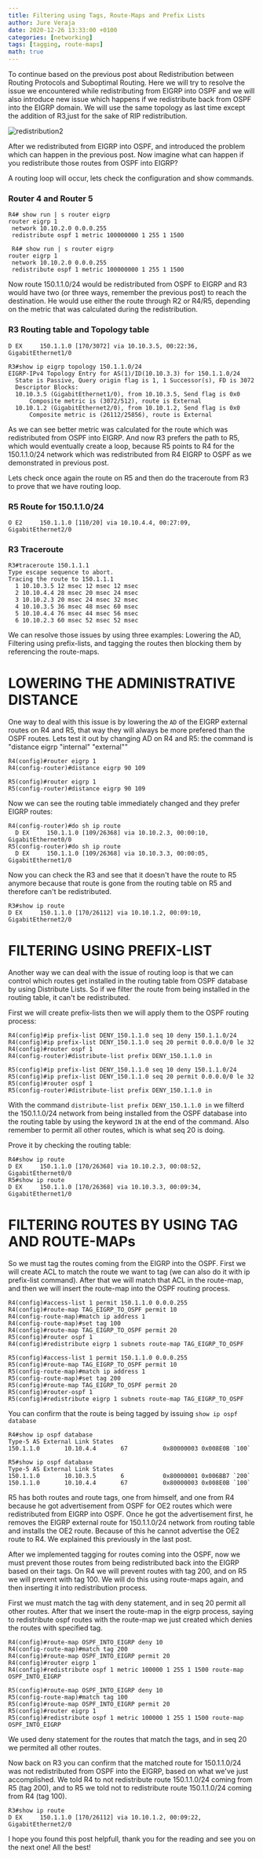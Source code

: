 ```yaml
---
title: Filtering using Tags, Route-Maps and Prefix Lists
author: Jure Veraja
date: 2020-12-26 13:33:00 +0100
categories: [networking]
tags: [tagging, route-maps]
math: true
---
```


To continue based on the previous post about Redistribution between Routing Protocols and Suboptimal Routing.
Here we will try to resolve the issue we encountered while redistributing from EIGRP into OSPF and we will also
introduce new issue which happens if we redistribute back from OSPF into the EIGRP domain.
We will use the same topology as last time except the addition of R3,just for the sake of RIP redistribution.

![redistribution2](/assets/img/sample/redistribution2.png)

After we redistributed from EIGRP into OSPF, and introduced the problem which can happen in the previous post. 
Now imagine what can happen if you redistribute those routes from OSPF into EIGRP?

A routing loop will occur, lets check the configuration and show commands.

### Router 4 and Router 5

```
R4# show run | s router eigrp
router eigrp 1
 network 10.10.2.0 0.0.0.255
 redistribute ospf 1 metric 100000000 1 255 1 1500
 
 R4# show run | s router eigrp
router eigrp 1
 network 10.10.2.0 0.0.0.255
 redistribute ospf 1 metric 100000000 1 255 1 1500
 ```
 
Now route 150.1.1.0/24 would be redistributed from OSPF to EIGRP and R3 would have two (or three ways, remember the previous post) to reach
the destination. He would use either the route through R2 or R4/R5, depending on the metric that was calculated during the redistribution.
 
### R3 Routing table and Topology table
 
```
D EX     150.1.1.0 [170/3072] via 10.10.3.5, 00:22:36, GigabitEthernet1/0
```
```
R3#show ip eigrp topology 150.1.1.0/24
EIGRP-IPv4 Topology Entry for AS(1)/ID(10.10.3.3) for 150.1.1.0/24
  State is Passive, Query origin flag is 1, 1 Successor(s), FD is 3072
  Descriptor Blocks:
  10.10.3.5 (GigabitEthernet1/0), from 10.10.3.5, Send flag is 0x0
      Composite metric is (3072/512), route is External
  10.10.1.2 (GigabitEthernet2/0), from 10.10.1.2, Send flag is 0x0
      Composite metric is (26112/25856), route is External   
```

As we can see better metric was calculated for the route which was redistributed from OSPF into EIGRP. And now 
R3 prefers the path to R5, which would eventually create a loop, because R5 points to R4 for the 150.1.1.0/24 network
which was redistributed from R4 EIGRP to OSPF as we demonstrated in previous post.

Lets check once again the route on R5 and then do the traceroute from R3 to prove that we have routing loop.

### R5 Route for 150.1.1.0/24

```
O E2     150.1.1.0 [110/20] via 10.10.4.4, 00:27:09, GigabitEthernet2/0
```

### R3 Traceroute

```
R3#traceroute 150.1.1.1
Type escape sequence to abort.
Tracing the route to 150.1.1.1
  1 10.10.3.5 12 msec 12 msec 12 msec
  2 10.10.4.4 28 msec 20 msec 24 msec
  3 10.10.2.3 20 msec 24 msec 32 msec
  4 10.10.3.5 36 msec 48 msec 60 msec
  5 10.10.4.4 76 msec 44 msec 56 msec
  6 10.10.2.3 60 msec 52 msec 52 msec
```

We can resolve those issues by using three examples: Lowering the AD, Filtering using prefix-lists, and tagging the routes then blocking them by referencing the route-maps.

# LOWERING THE ADMINISTRATIVE DISTANCE

One way to deal with this issue is by lowering the `AD` of the EIGRP external routes on R4 and R5, that way they will always be more prefered than the OSPF routes.
Lets test it out by changing AD on R4 and R5: the command is "distance eigrp "internal" "external""

```
R4(config)#router eigrp 1
R4(config-router)#distance eigrp 90 109

R5(config)#router eigrp 1
R5(config-router)#distance eigrp 90 109
```

Now we can see the routing table immediately changed and they prefer EIGRP routes:

```
R4(config-router)#do sh ip route
  D EX     150.1.1.0 [109/26368] via 10.10.2.3, 00:00:10, GigabitEthernet0/0
R5(config-router)#do sh ip route
  D EX     150.1.1.0 [109/26368] via 10.10.3.3, 00:00:05, GigabitEthernet1/0
```

Now you can check the R3 and see that it doesn't have the route to R5 anymore because that route is gone from the routing table on R5 and therefore can't be redistributed.
```
R3#show ip route
D EX     150.1.1.0 [170/26112] via 10.10.1.2, 00:09:10, GigabitEthernet2/0
```
# FILTERING USING PREFIX-LIST

Another way we can deal with the issue of routing loop is that we can control which routes get installed in the routing table from 
OSPF database by using Distribute Lists. So if we filter the route from being installed in the routing table, it can't be redistributed.

First we will create prefix-lists then we will apply them to the OSPF routing process:

```
R4(config)#ip prefix-list DENY_150.1.1.0 seq 10 deny 150.1.1.0/24
R4(config)#ip prefix-list DENY_150.1.1.0 seq 20 permit 0.0.0.0/0 le 32
R4(config)#router ospf 1
R4(config-router)#distribute-list prefix DENY_150.1.1.0 in

R5(config)#ip prefix-list DENY_150.1.1.0 seq 10 deny 150.1.1.0/24
R5(config)#ip prefix-list DENY_150.1.1.0 seq 20 permit 0.0.0.0/0 le 32
R5(config)#router ospf 1
R5(config-router)#distribute-list prefix DENY_150.1.1.0 in
```

With the command `distribute-list prefix DENY_150.1.1.0 in` we filterd the 150.1.1.0/24 network from being installed from the OSPF database into the routing table by using the keyword `IN` at the end of the command. Also remember to permit all other routes, which is what seq 20 is doing.

Prove it by checking the routing table:

```
R4#show ip route
D EX     150.1.1.0 [170/26368] via 10.10.2.3, 00:08:52, GigabitEthernet0/0
R5#show ip route
D EX     150.1.1.0 [170/26368] via 10.10.3.3, 00:09:34, GigabitEthernet1/0
```
# FILTERING ROUTES BY USING TAG AND ROUTE-MAPs

So we must tag the routes coming from the EIGRP into the OSPF. First we will create ACL to match the route we want to tag (we can also do it with ip prefix-list command). After that we will match that ACL in the route-map, and then we will insert the route-map into the OSPF routing process.

```
R4(config)#access-list 1 permit 150.1.1.0 0.0.0.255
R4(config)#route-map TAG_EIGRP_TO_OSPF permit 10
R4(config-route-map)#match ip address 1
R4(config-route-map)#set tag 100
R4(config)#route-map TAG_EIGRP_TO_OSPF permit 20
R5(config)#router ospf 1
R4(config)#redistribute eigrp 1 subnets route-map TAG_EIGRP_TO_OSPF

R5(config)#access-list 1 permit 150.1.1.0 0.0.0.255
R5(config)#route-map TAG_EIGRP_TO_OSPF permit 10
R5(config-route-map)#match ip address 1
R5(config-route-map)#set tag 200
R5(config)#route-map TAG_EIGRP_TO_OSPF permit 20
R5(config)#router-ospf 1
R5(config)#redistribute eigrp 1 subnets route-map TAG_EIGRP_TO_OSPF
```

You can confirm that the route is being tagged by issuing `show ip ospf database`
```
R4#show ip ospf database
Type-5 AS External Link States
150.1.1.0       10.10.4.4       67          0x80000003 0x008E0B `100`

R5#show ip ospf database
Type-5 AS External Link States
150.1.1.0       10.10.3.5       6           0x80000001 0x006BB7 `200`
150.1.1.0       10.10.4.4       67          0x80000003 0x008E0B `100`
```

R5 has both routes and route tags, one from himself, and one from R4 because he got advertisement from OSPF for OE2 routes which were redistributed from EIGRP into OSPF. Once he got the advertisement first, he removes the EIGRP external route for 150.1.1.0/24 network from routing table and installs the OE2 route. Because of this he cannot advertise the OE2 route to R4. We explained this previously in the last post.

After we implemented tagging for routes coming into the OSPF, now we must prevent those routes from being redistributed back into the EIGRP based on their tags. On R4 we will prevent routes with tag 200, and on R5 we will prevent with tag 100. We will do this using route-maps again, and then inserting it into redistribution process.

First we must match the tag with deny statement, and in seq 20 permit all other routes. After that we insert the route-map in the eigrp process, saying to redistribute ospf routes with the route-map we just created which denies the routes with specified tag.

```
R4(config)#route-map OSPF_INTO_EIGRP deny 10
R4(config-route-map)#match tag 200
R4(config)#route-map OSPF_INTO_EIGRP permit 20
R4(config)#router eigrp 1
R4(config)#redistribute ospf 1 metric 100000 1 255 1 1500 route-map OSPF_INTO_EIGRP

R5(config)#route-map OSPF_INTO_EIGRP deny 10
R5(config-route-map)#match tag 100
R5(config)#route-map OSPF_INTO_EIGRP permit 20
R5(config)#router eigrp 1
R5(config)#redistribute ospf 1 metric 100000 1 255 1 1500 route-map OSPF_INTO_EIGRP
```

We used deny statement for the routes that match the tags, and in seq 20 we permited all other routes.

Now back on R3 you can confirm that the matched route for 150.1.1.0/24 was not redistributed from OSPF into the EIGRP, based on what we've just accomplished. We told R4 to not redistribute route 150.1.1.0/24 coming from R5 (tag 200), and to R5 we told not to redistribute route 150.1.1.0/24 coming from R4 (tag 100).

```
R3#show ip route
D EX     150.1.1.0 [170/26112] via 10.10.1.2, 00:09:22, GigabitEthernet2/0
```

I hope you found this post helpfull, thank you for the reading and see you on the next one! All the best!


  
